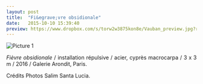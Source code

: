 ```yaml
---
layout: post
title:  "Fi&egrave;vre obsidionale"
date:   2015-10-10 15:39:40
preview: https://www.dropbox.com/s/torw2w3875kon8e/Vauban_preview.jpg?raw=1
---
```


![Picture 1](https://www.dropbox.com/s/4obs40xmuxebu87/Vauban.jpg?raw=1)

<p style="text-align:justify">
<span style="font-style: italic;">Fi&egrave;vre obsidionale</span> / installation r&eacute;pulsive / acier, cypr&egrave;s macrocarpa / 3 x 3 m / 2016 / Galerie Arondit, Paris.
</p>
Cr&eacute;dits Photos Salim Santa Lucia.

